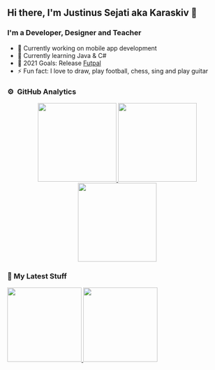## Hi there, I'm Justinus Sejati aka Karaskiv 👋

### I'm a Developer, Designer and Teacher

- 🔭 Currently working on mobile app development
- 🌱 Currently learning Java & C#
- 🥅 2021 Goals: Release [Futpal](https://github.com/Karaskiv?tab=projects)
- ⚡ Fun fact: I love to draw, play football, chess, sing and play guitar

### ⚙️ &nbsp;GitHub Analytics
<p align="center">
<a href="https://github.com/Karaskiv">
  <img height="180em" src="https://github-readme-stats-eight-theta.vercel.app/api?username=Karaskiv&show_icons=true&theme=gotham&include_all_commits=true&count_private=gotham"/>
  <img height="180em" src="https://github-readme-stats-eight-theta.vercel.app/api/top-langs/?username=Karaskiv&layout=compact&langs_count=8&theme=gotham"/>
  <img height="180em" src="https://github-readme-streak-stats.herokuapp.com/?user=Karaskiv&theme=gotham"/>
</a>
</p>

### 🚀 My Latest Stuff
<p>
  <a href="https://github.com/Karaskiv/Desktop-FlappyBird">
    <img height="170em" src="https://github-readme-stats.vercel.app/api/pin?username=Karaskiv&repo=Desktop-FlappyBird&theme=radical"/>
  </a>
  <a href="https://github.com/Karaskiv/Desktop-Android-Hasherz">
    <img height="170em" src="https://github-readme-stats.vercel.app/api/pin?username=Karaskiv&repo=Android-Hasherz&theme=radical"/>
  </a>
</p>
